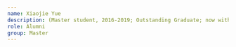 ```yaml
---
name: Xiaojie Yue 
description: (Master student, 2016-2019; Outstanding Graduate; now with Huawei, Shenzhen)
role: Alumni
group: Master
---
```


